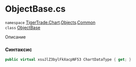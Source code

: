 
# ObjectBase.cs
`namespace` [TigerTrade.Chart](../../../TigerTrade.Chart.md).[Objects](../../../TigerTrade.Chart/Objects.md).[Common](../../../TigerTrade.Chart/Objects/Common.md)  
    `class` [ObjectBase](../../ObjectBase.cs.md)

Описание

### Синтаксис
```csharp
public virtual xsuJlZ3bylFkXacpNF53 ChartDataType { get; }
```
